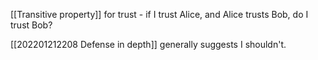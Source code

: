 [[Transitive property]] for trust - if I trust Alice, and Alice trusts Bob, do I trust Bob?

[[202201212208 Defense in depth]] generally suggests I shouldn't.